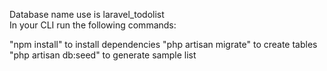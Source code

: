 Database name use is laravel_todolist <br/>
In your CLI run the following commands:<br/>

"npm install" to install dependencies
"php artisan migrate" to create tables <br/>
"php artisan db:seed" to generate sample list